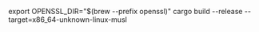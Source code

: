 export OPENSSL_DIR="$(brew --prefix openssl)"
cargo build --release --target=x86_64-unknown-linux-musl